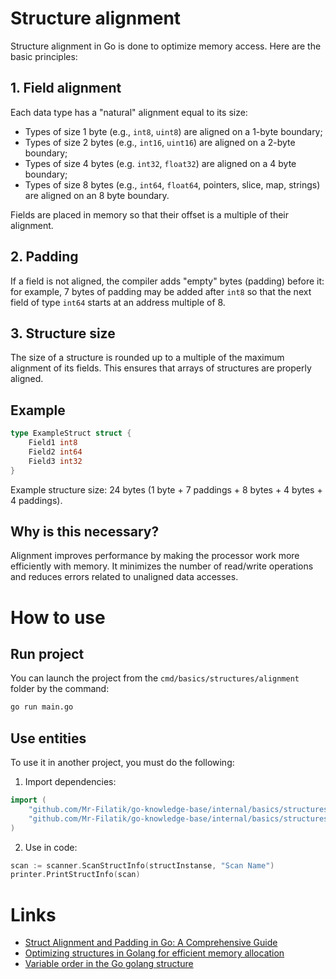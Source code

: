 # Structure alignment

Structure alignment in Go is done to optimize memory access. Here are the basic principles:

## 1. Field alignment

Each data type has a "natural" alignment equal to its size:
- Types of size 1 byte (e.g., `int8`, `uint8`) are aligned on a 1-byte boundary;
- Types of size 2 bytes (e.g., `int16`, `uint16`) are aligned on a 2-byte boundary;
- Types of size 4 bytes (e.g. `int32`, `float32`) are aligned on a 4 byte boundary;
- Types of size 8 bytes (e.g., `int64`, `float64`, pointers, slice, map, strings) are aligned on an 8 byte boundary.

Fields are placed in memory so that their offset is a multiple of their alignment.

## 2. Padding

If a field is not aligned, the compiler adds "empty" bytes (padding) before it: for example, 7 bytes of padding may be added after `int8` so that the next field of type `int64` starts at an address multiple of 8.

## 3. Structure size

The size of a structure is rounded up to a multiple of the maximum alignment of its fields. This ensures that arrays of structures are properly aligned.

## Example

```go
type ExampleStruct struct {
    Field1 int8
    Field2 int64
    Field3 int32
}
```

Example structure size: 24 bytes (1 byte + 7 paddings + 8 bytes + 4 bytes + 4 paddings).

## Why is this necessary?

Alignment improves performance by making the processor work more efficiently with memory. It minimizes the number of read/write operations and reduces errors related to unaligned data accesses.

# How to use

## Run project

You can launch the project from the `cmd/basics/structures/alignment` folder by the command:

```cmd
go run main.go
```

## Use entities

To use it in another project, you must do the following:

1. Import dependencies:

```go
import (
	"github.com/Mr-Filatik/go-knowledge-base/internal/basics/structures/alignment/printer"
	"github.com/Mr-Filatik/go-knowledge-base/internal/basics/structures/alignment/scanner"
)
```

2. Use in code:

```go
scan := scanner.ScanStructInfo(structInstanse, "Scan Name")
printer.PrintStructInfo(scan)
```

# Links

* [Struct Alignment and Padding in Go: A Comprehensive Guide](https://medium.com/@praffulmishra/struct-alignment-and-padding-in-go-a-comprehensive-guide-ae928d5a9d5e "Article on Medium")
* [Optimizing structures in Golang for efficient memory allocation](https://medium.com/nuances-of-programming/%D0%BE%D0%BF%D1%82%D0%B8%D0%BC%D0%B8%D0%B7%D0%B0%D1%86%D0%B8%D1%8F-%D0%B2%D1%8B%D1%80%D0%B0%D0%B2%D0%BD%D0%B8%D0%B2%D0%B0%D0%BD%D0%B8%D0%B5-%D1%81%D1%82%D1%80%D1%83%D0%BA%D1%82%D1%83%D1%80-%D0%B2-golang-%D0%B4%D0%BB%D1%8F-%D1%8D%D1%84%D1%84%D0%B5%D0%BA%D1%82%D0%B8%D0%B2%D0%BD%D0%BE%D0%B3%D0%BE-%D1%80%D0%B0%D1%81%D0%BF%D1%80%D0%B5%D0%B4%D0%B5%D0%BB%D0%B5%D0%BD%D0%B8%D1%8F-%D0%BF%D0%B0%D0%BC%D1%8F%D1%82%D0%B8-92722244fd05 "Article on Medium")
* [Variable order in the Go golang structure](https://ru.stackoverflow.com/questions/1541584/%D0%9F%D0%BE%D1%80%D1%8F%D0%B4%D0%BE%D0%BA-%D0%BF%D0%B5%D1%80%D0%B5%D0%BC%D0%BD%D0%BD%D1%8B%D1%85-%D0%B2-%D1%81%D1%82%D1%80%D1%83%D0%BA%D1%82%D1%83%D1%80%D0%B5-go-golang "Question on StackOverflow")
